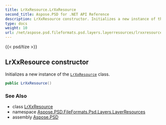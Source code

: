 ```yaml
---
title: LrXxResource.LrXxResource
second_title: Aspose.PSD for .NET API Reference
description: LrXxResource constructor. Initializes a new instance of the LrXxResource class
type: docs
weight: 10
url: /net/aspose.psd.fileformats.psd.layers.layerresources/lrxxresource/lrxxresource/
---
```

{{< psd/tize >}}
## LrXxResource constructor

Initializes a new instance of the [`LrXxResource`](../) class.

```csharp
public LrXxResource()
```

### See Also

* class [LrXxResource](../)
* namespace [Aspose.PSD.FileFormats.Psd.Layers.LayerResources](../../lrxxresource/)
* assembly [Aspose.PSD](../../../)


